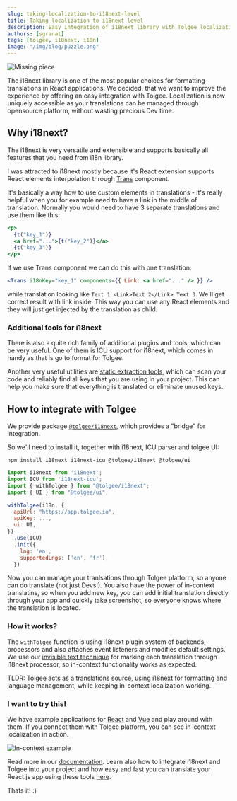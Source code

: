 ```yaml
---
slug: taking-localization-to-i18next-level
title: Taking localization to i18next level
description: Easy integration of i18next library with Tolgee localization tool without wasting time of developers while keeping in-context localization feature working.
authors: [sgranat]
tags: [tolgee, i18next, i18n]
image: "/img/blog/puzzle.png"
---
```


![Missing piece](/img/blog/puzzle.png)


The i18next library is one of the most popular choices for formatting translations in React applications. We decided, that we want to improve the experience by offering an easy integration with Tolgee. Localization is now uniquely accessible as your translations can be managed through opensource platform, without wasting precious Dev time.

<!--truncate-->

## Why i18next?

The i18next is very versatile and extensible and supports basically all features that you need from i18n library.

I was attracted to i18next mostly because it's React extension supports React elements interpolation through [Trans](https://react.i18next.com/latest/trans-component) component.

It's basically a way how to use custom elements in translations - it's really helpful when you for example need to have a link in the middle of translation. Normally you would need to have 3 separate translations and use them like this:

```jsx
<p>
  {t("key_1")}
  <a href="...">{t("key_2")}</a>
  {t("key_3")}
</p>
```

If we use Trans component we can do this with one translation:

```jsx
<Trans i18nKey="key_1" components={{ Link: <a href="..." /> }} />
```

while translation looking like `Text 1 <Link>Text 2</Link> Text 3`.
We'll get correct result with link inside. This way you can use any React elements and they will just get injected by the translation as child.

### Additional tools for i18next

There is also a quite rich family of additional plugins and tools, which can be very useful. One of them is ICU support for i18next, which comes in handy as that is go to format for Tolgee.

Another very useful utilities are [static extraction tools](https://www.i18next.com/how-to/extracting-translations), which can scan your code and reliably find all keys that you are using in your project. This can help you make sure that everything is translated or eliminate unused keys.

## How to integrate with Tolgee

We provide package [`@tolgee/i18next`](https://www.npmjs.com/package/@tolgee/i18next), which provides a "bridge" for integration.

So we'll need to install it, together with i18next, ICU parser and tolgee UI:

```
npm install i18next i18next-icu @tolgee/i18next @tolgee/ui
```

```js
import i18next from 'i18next';
import ICU from 'i18next-icu';
import { withTolgee } from "@tolgee/i18next";
import { UI } from "@tolgee/ui";

withTolgee(i18n, {
  apiUrl: "https://app.tolgee.io",
  apiKey: ...,
  ui: UI,
})
  .use(ICU)
  .init({
    lng: 'en',
    supportedLngs: ['en', 'fr'],
  })
```

Now you can manage your tranlsations through Tolgee platform, so anyone can do translate (not just Devs!). You also have the power of in-context translatins, so when you add new key, you can add initial translation directly through your app and quickly take screenshot, so everyone knows where the translation is located.

### How it works?

The `withTolgee` function is using i18next plugin system of backends, processors and also attaches event listeners and modifies default settings. We use our [invisible text technique](2021-12-17-invisible-characters-for-better-localization.md) for marking each translation through i18next processor, so in-context functionality works as expected.

TLDR: Tolgee acts as a translations source, using i18next for formatting and language management, while keeping in-context localization working.

### I want to try this!

We have example applications for [React](https://github.com/tolgee/react-i18next-example) and [Vue](https://github.com/tolgee/vue-i18next-example) and play around with them. If you connect them with Tolgee platform, you can see in-context localization in action. 


![In-context example](/img/blog/i18next/incontext.jpg)

Read more in our [documentation](/js-sdk/using_with_i18next/installation).
Learn also how to integrate i18next and Tolgee into your project and how easy and fast you can translate your React.js app using these tools [here](/blog/super-fast-react-localization-i18n-with-i18next-and-tolgee).

Thats it! :)

